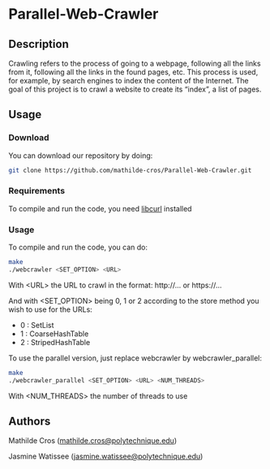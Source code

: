 # Parallel-Web-Crawler

## Description

Crawling refers to the process of going to a webpage, following all the links from it, following all the links in the found pages, etc. This process is used, for example, by search engines to index the content of the Internet. The goal of this project is to crawl a website to create its “index”, a list of pages.

## Usage

### Download

You can download our repository by doing:
``` sh
git clone https://github.com/mathilde-cros/Parallel-Web-Crawler.git
```

### Requirements

To compile and run the code, you need [libcurl](https://curl.se/libcurl/) installed

### Usage

To compile and run the code, you can do:
``` sh
make 
./webcrawler <SET_OPTION> <URL>
``` 

With \<URL> the URL to crawl in the format: http://... or https://...

And with \<SET_OPTION> being 0, 1 or 2 according to the store method you wish to use for the URLs:
- 0 : SetList
- 1 : CoarseHashTable
- 2 : StripedHashTable

To use the parallel version, just replace webcrawler by webcrawler_parallel:
``` sh
make 
./webcrawler_parallel <SET_OPTION> <URL> <NUM_THREADS>
``` 

With \<NUM_THREADS> the number of threads to use

## Authors

Mathilde Cros (mathilde.cros@polytechnique.edu)

Jasmine Watissee (jasmine.watissee@polytechnique.edu)
